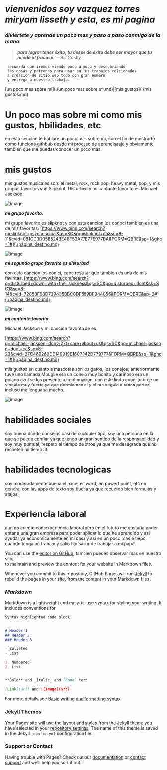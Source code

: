 # ***vienvenidos soy vazquez torres miryam lisseth y esta, es mi pagina***
### *diviertete y aprende un poco mas y paso a paso conmigo de la mano*

> ***para lograr tener éxito, tu deseo de éxito debe ser mayor que tu miedo al fracaso.*** —*Bill Cosby*  
 
 
~~~
 recuerda que iremos viendo poco a poco y descubriendo
 las cosas y patrones para usar en tus trabajos relcionados
 a creacion de sitio web todo con gran esmero
 y entrega a nuestro trabajo.
~~~
[un poco mas sobre mi](./un poco mas sobre mi.md)|[mis gustos](./mis gustos.md)
# Un poco mas sobre mi como mis gustos, hbilidades, etc
en esta seccion te hablare un poco mas sobre mi, con el fin de mostrarte como funciona githbub desde mi proceso de aprendisaaje y obviamente tambien que me puedas conocer un poco mas.




# mis gustos
mis gustos musicales son: el metal, rock, rock pop, heavy metal, pop, y mis grupos favoritos son Slipknot, Disturbed y mi cantante favorito es Michael Jackson.
  
![image](https://user-images.githubusercontent.com/99847355/156216481-d00a2299-6dbb-4d82-b6d7-b96a62128118.png) 

***mi grupo favorito.***

mi grupo favorito es slipknot y con esta cancion los conoci tambien es una de mis favoritas.
[https://www.bing.com/search?q=slipknot+psychosocial&qs=SC&pq=slipknot+pa&sc=8-11&cvid=081CC3D058524BE48F53A77E77E977BA&FORM=QBRE&sp=1&ghc=1#](./página_destino.md)

![image](https://user-images.githubusercontent.com/99847355/156216913-24c4f5b2-e631-4714-91cd-266d1011c558.png)

***mi segundo grupo favorito es disturbed***

con esta cancion los conici, cabe resaltar que tambien es una de mis faviritas.
[https://www.bing.com/search?q=disturbed+down+with+the+sickness&qs=SC&pq=disturbed+dont&sk=SC1&sc=8-14&cvid=72850F98D7294358BC0DF589BF944056&FORM=QBRE&sp=2#](./página_destino.md)
 
![image](https://user-images.githubusercontent.com/99847355/156217399-c7dfacac-6ff6-484e-a7a5-4ff55870d49d.png)

 ***mi cantante favorito***
 
 Michael Jackson y mi cancion favorita de es 
 
[https://www.bing.com/search?q=michael+jackson+don%27t+care+about+us&qs=SC&pq=michael+jackson+dont+ca&sc=8-23&cvid=27C469269DE149919E16C7042D779777&FORM=QBRE&sp=1&ghc=1#](./página_destino.md)


  mis gustos en cuanto a mascotas son los gatos, los conejos; anteriormente tuve uno llamada Mouglie era un conejo muy bonito y cariñoso era un polaco azul se los presento a continuacion, con este lindo conejito cree un vinculo muy fuerte ya que dormia con el y el me seguia a todas partes, incluso me lenguaba mucho.
 
![image](https://user-images.githubusercontent.com/99847355/156210951-b3c66da4-07e7-427e-a0d0-b76451952b9a.png)

# habilidades sociales 
 
 soy buena dando consejos casi de cualquier tipo, soy una persona en la que se puede confiar ya que tengo un gran sentido de la responsabilidad y soy muy puntual, respeto el tiempo de otros ya que me desagrada que no respeten mi tiemo :3


# habilidades tecnologicas
soy moderadamente buena el exce, en word, en powert point, etc en general con las apps de texto soy buena ya que recuerdo bien formulas y atajos.


# Experiencia laboral
aun no cuento con experiencia laboral pero en el futuro me gustaria poder entar a una gran empresa para poder aplicar lo que he aprendido y asi ayudar ya economicamente en mi casa y asi en un poco mas e tiepo cuando tenga un trabajo y salio fijo sacar de trabajar a mi papá.



You can use the [editor on GitHub](https://github.com/vazquez-torres-miryam-lisseth/vazquez-torres-miryam-lisseth.github.io/edit/main/index.md), tambien puedes observar mas en nuestro sitio  
to maintain and preview the content for your website in Markdown files.


Whenever you commit to this repository, GitHub Pages will run [Jekyll](https://jekyllrb.com/) to rebuild the pages in your site, from the content in your Markdown files.

### *Markdown*

Markdown is a lightweight and easy-to-use syntax for styling your writing. It includes conventions for

```markdown
Syntax highlighted code block


# Header 1
## Header 2
### Header 3

- Bulleted
- List

1. Numbered
2. List


**Bold** and _Italic_ and `Code` text

[Link](url) and ![Image](src)
```

For more details see [Basic writing and formatting syntax](https://docs.github.com/en/github/writing-on-github/getting-started-with-writing-and-formatting-on-github/basic-writing-and-formatting-syntax).

### Jekyll Themes

Your Pages site will use the layout and styles from the Jekyll theme you have selected in your [repository settings](https://github.com/vazquez-torres-miryam-lisseth/vazquez-torres-miryam-lisseth.github.io/settings/pages). The name of this theme is saved in the Jekyll `_config.yml` configuration file.

### Support or Contact

Having trouble with Pages? Check out our [documentation](https://docs.github.com/categories/github-pages-basics/) or [contact support](https://support.github.com/contact) and we’ll help you sort it out.
